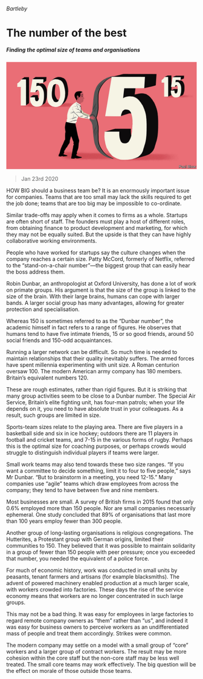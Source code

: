 ###### Bartleby

# The number of the best 

##### Finding the optimal size of teams and organisations 

![image](images/20200125_WBD001_0.jpg) 

> Jan 23rd 2020 

HOW BIG should a business team be? It is an enormously important issue for companies. Teams that are too small may lack the skills required to get the job done; teams that are too big may be impossible to co-ordinate.

Similar trade-offs may apply when it comes to firms as a whole. Startups are often short of staff. The founders must play a host of different roles, from obtaining finance to product development and marketing, for which they may not be equally suited. But the upside is that they can have highly collaborative working environments.


People who have worked for startups say the culture changes when the company reaches a certain size. Patty McCord, formerly of Netflix, referred to the “stand-on-a-chair number”—the biggest group that can easily hear the boss address them.

Robin Dunbar, an anthropologist at Oxford University, has done a lot of work on primate groups. His argument is that the size of the group is linked to the size of the brain. With their large brains, humans can cope with larger bands. A larger social group has many advantages, allowing for greater protection and specialisation.

Whereas 150 is sometimes referred to as the “Dunbar number”, the academic himself in fact refers to a range of figures. He observes that humans tend to have five intimate friends, 15 or so good friends, around 50 social friends and 150-odd acquaintances.

Running a larger network can be difficult. So much time is needed to maintain relationships that their quality inevitably suffers. The armed forces have spent millennia experimenting with unit size. A Roman centurion oversaw 100. The modern American army company has 180 members. Britain’s equivalent numbers 120.

These are rough estimates, rather than rigid figures. But it is striking that many group activities seem to be close to a Dunbar number. The Special Air Service, Britain’s elite fighting unit, has four-man patrols; when your life depends on it, you need to have absolute trust in your colleagues. As a result, such groups are limited in size.

Sports-team sizes relate to the playing area. There are five players in a basketball side and six in ice hockey; outdoors there are 11 players in football and cricket teams, and 7-15 in the various forms of rugby. Perhaps this is the optimal size for coaching purposes, or perhaps crowds would struggle to distinguish individual players if teams were larger.

Small work teams may also tend towards these two size ranges. “If you want a committee to decide something, limit it to four to five people,” says Mr Dunbar. “But to brainstorm in a meeting, you need 12-15.” Many companies use “agile” teams which draw employees from across the company; they tend to have between five and nine members.

Most businesses are small. A survey of British firms in 2015 found that only 0.6% employed more than 150 people. Nor are small companies necessarily ephemeral. One study concluded that 89% of organisations that last more than 100 years employ fewer than 300 people.

Another group of long-lasting organisations is religious congregations. The Hutterites, a Protestant group with German origins, limited their communities to 150. They believed that it was possible to maintain solidarity in a group of fewer than 150 people with peer pressure; once you exceeded that number, you needed the equivalent of a police force.

For much of economic history, work was conducted in small units by peasants, tenant farmers and artisans (for example blacksmiths). The advent of powered machinery enabled production at a much larger scale, with workers crowded into factories. These days the rise of the service economy means that workers are no longer concentrated in such large groups.

This may not be a bad thing. It was easy for employees in large factories to regard remote company owners as “them” rather than “us”, and indeed it was easy for business owners to perceive workers as an undifferentiated mass of people and treat them accordingly. Strikes were common.

The modern company may settle on a model with a small group of “core” workers and a larger group of contract workers. The result may be more cohesion within the core staff but the non-core staff may be less well treated. The small core teams may work effectively. The big question will be the effect on morale of those outside those teams.

